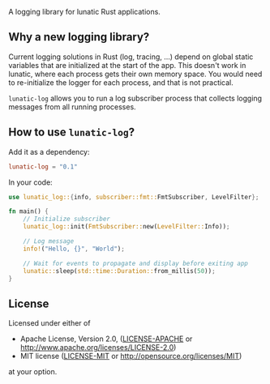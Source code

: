 A logging library for lunatic Rust applications.

## Why a new logging library?

Current logging solutions in Rust (log, tracing, ...) depend on global static variables that are
initialized at the start of the app. This doesn't work in lunatic, where each process gets their
own memory space. You would need to re-initialize the logger for each process, and that is not
practical.

`lunatic-log` allows you to run a log subscriber process that collects logging messages from all
running processes.

## How to use `lunatic-log`?

Add it as a dependency:

```toml
lunatic-log = "0.1"
```

In your code:

```rust
use lunatic_log::{info, subscriber::fmt::FmtSubscriber, LevelFilter};

fn main() {
    // Initialize subscriber
    lunatic_log::init(FmtSubscriber::new(LevelFilter::Info));

    // Log message
    info!("Hello, {}", "World");

    // Wait for events to propagate and display before exiting app
    lunatic::sleep(std::time::Duration::from_millis(50));
}
```

## License

Licensed under either of

- Apache License, Version 2.0, ([LICENSE-APACHE](LICENSE-APACHE) or http://www.apache.org/licenses/LICENSE-2.0)
- MIT license ([LICENSE-MIT](LICENSE-MIT) or http://opensource.org/licenses/MIT)

at your option.
